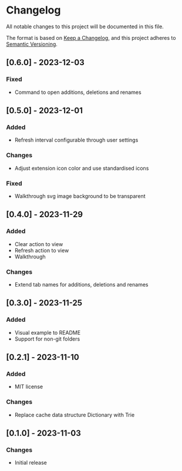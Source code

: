 # Changelog

All notable changes to this project will be documented in this file.

The format is based on [Keep a Changelog](https://keepachangelog.com/en/1.0.0/),
and this project adheres to [Semantic Versioning](https://semver.org/spec/v2.0.0.html).

## [0.6.0] - 2023-12-03

### Fixed

- Command to open additions, deletions and renames

## [0.5.0] - 2023-12-01

### Added

- Refresh interval configurable through user settings

### Changes

- Adjust extension icon color and use standardised icons

### Fixed

- Walkthrough svg image background to be transparent

## [0.4.0] - 2023-11-29

### Added

- Clear action to view
- Refresh action to view
- Walkthrough

### Changes

- Extend tab names for additions, deletions and renames

## [0.3.0] - 2023-11-25

### Added

- Visual example to README
- Support for non-git folders
  
## [0.2.1] - 2023-11-10

### Added

- MIT license
  
### Changes

- Replace cache data structure Dictionary with Trie

## [0.1.0] - 2023-11-03

### Changes

- Initial release

